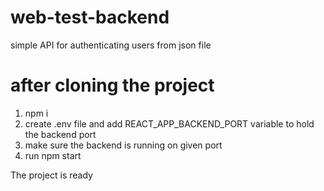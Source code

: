
# web-test-backend

simple API for authenticating users from json file

# after cloning the project
1. npm i
2. create .env file and add REACT_APP_BACKEND_PORT variable to hold the backend port
3. make sure the backend is running on given port
4. run npm start

The project is ready
